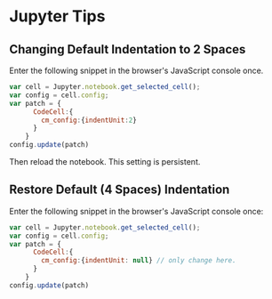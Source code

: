 # Jupyter Tips

## Changing Default Indentation to 2 Spaces

Enter the following snippet in the browser's JavaScript console once.

```JavaScript
var cell = Jupyter.notebook.get_selected_cell();
var config = cell.config;
var patch = {
      CodeCell:{
        cm_config:{indentUnit:2}
      }
    }
config.update(patch)
```

Then reload the notebook. This setting is persistent.

## Restore Default (4 Spaces) Indentation

Enter the following snippet in the browser's JavaScript console once:

```JavaScript
var cell = Jupyter.notebook.get_selected_cell();
var config = cell.config;
var patch = {
      CodeCell:{
        cm_config:{indentUnit: null} // only change here.
      }
    }
config.update(patch)
```
